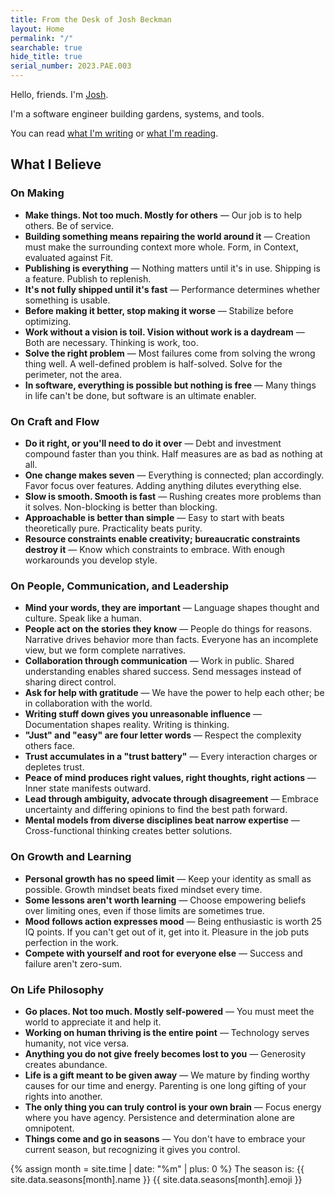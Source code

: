 ```yaml
---
title: From the Desk of Josh Beckman
layout: Home
permalink: "/"
searchable: true
hide_title: true
serial_number: 2023.PAE.003
---
```

Hello, friends. I'm [Josh](/about/).

I'm a software engineer building gardens, systems, and tools.

You can read [what I'm writing](/blog/) or [what I'm reading](/notes/).

## What I Believe

### On Making

- **Make things. Not too much. Mostly for others** — Our job is to help others. Be of service.
- **Building something means repairing the world around it** — Creation must make the surrounding context more whole. Form, in Context, evaluated against Fit.
- **Publishing is everything** — Nothing matters until it's in use. Shipping is a feature. Publish to replenish.
- **It's not fully shipped until it's fast** — Performance determines whether something is usable.
- **Before making it better, stop making it worse** — Stabilize before optimizing.
- **Work without a vision is toil. Vision without work is a daydream** — Both are necessary. Thinking is work, too.
- **Solve the right problem** — Most failures come from solving the wrong thing well. A well-defined problem is half-solved. Solve for the perimeter, not the area.
- **In software, everything is possible but nothing is free** — Many things in life can't be done, but software is an ultimate enabler.

### On Craft and Flow

- **Do it right, or you'll need to do it over** — Debt and investment compound faster than you think. Half measures are as bad as nothing at all.
- **One change makes seven** — Everything is connected; plan accordingly. Favor focus over features. Adding anything dilutes everything else.
- **Slow is smooth. Smooth is fast** — Rushing creates more problems than it solves. Non-blocking is better than blocking.
- **Approachable is better than simple** — Easy to start with beats theoretically pure. Practicality beats purity.
- **Resource constraints enable creativity; bureaucratic constraints destroy it** — Know which constraints to embrace. With enough workarounds you develop style.

### On People, Communication, and Leadership

- **Mind your words, they are important** — Language shapes thought and culture. Speak like a human.
- **People act on the stories they know** — People do things for reasons. Narrative drives behavior more than facts. Everyone has an incomplete view, but we form complete narratives.
- **Collaboration through communication** — Work in public. Shared understanding enables shared success. Send messages instead of sharing direct control.
- **Ask for help with gratitude** — We have the power to help each other; be in collaboration with the world.
- **Writing stuff down gives you unreasonable influence** — Documentation shapes reality. Writing is thinking.
- **"Just" and "easy" are four letter words** — Respect the complexity others face.
- **Trust accumulates in a "trust battery"** — Every interaction charges or depletes trust.
- **Peace of mind produces right values, right thoughts, right actions** — Inner state manifests outward.
- **Lead through ambiguity, advocate through disagreement** — Embrace uncertainty and differing opinions to find the best path forward.
- **Mental models from diverse disciplines beat narrow expertise** — Cross-functional thinking creates better solutions.

### On Growth and Learning

- **Personal growth has no speed limit** — Keep your identity as small as possible. Growth mindset beats fixed mindset every time.
- **Some lessons aren't worth learning** — Choose empowering beliefs over limiting ones, even if those limits are sometimes true.
- **Mood follows action expresses mood** — Being enthusiastic is worth 25 IQ points. If you can't get out of it, get into it. Pleasure in the job puts perfection in the work.
- **Compete with yourself and root for everyone else** — Success and failure aren't zero-sum.

### On Life Philosophy

- **Go places. Not too much. Mostly self-powered** — You must meet the world to appreciate it and help it.
- **Working on human thriving is the entire point** — Technology serves humanity, not vice versa.
- **Anything you do not give freely becomes lost to you** — Generosity creates abundance.
- **Life is a gift meant to be given away** — We mature by finding worthy causes for our time and energy. Parenting is one long gifting of your rights into another.
- **The only thing you can truly control is your own brain** — Focus energy where you have agency. Persistence and determination alone are omnipotent.
- **Things come and go in seasons** — You don't have to embrace your current season, but recognizing it gives you control.

{% assign month = site.time | date: "%m" | plus: 0 %}
The season is: {{ site.data.seasons[month].name }} {{ site.data.seasons[month].emoji }}
